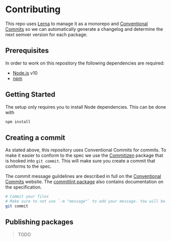 # Contributing

This repo uses [Lerna](https://lerna.js.org) to manage it as a monorepo and [Conventional Commits](https://www.conventionalcommits.org/en/v1.0.0/) so we can automatically generate a changelog and determine the next semver version for each package.

## Prerequisites

In order to work on this repository the following dependencies are required:

- [Node.js](https://nodejs.org/en/download/) v10
- [npm](https://www.npmjs.com/)

## Getting Started

The setup only requires you to install Node dependencies. This can be done with

```sh
npm install
```

## Creating a commit

As stated above, this repository uses Conventional Commits for commits. To make it easier to conform to the spec we use the [Commitizen](https://commitizen.github.io/cz-cli/) package that is hooked into `git commit`. This will make sure you create a commit that conforms to the spec.

The commit message guildelines are described in full on the [Conventional Commits](https://www.conventionalcommits.org/en/v1.0.0/) website. The [commitlint package](https://github.com/conventional-changelog/commitlint/tree/master/%40commitlint/config-conventional) also contains documentation on the specification.

```sh
# Commit your files
# Make sure to not use `-m "message"` to add your message. You will be prompted for this.
git commit
```

## Publishing packages

> TODO
